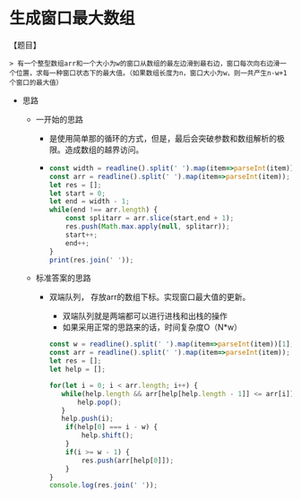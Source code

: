#  生成窗口最大数组

【题目】

	> 有一个整型数组arr和一个大小为w的窗口从数组的最左边滑到最右边，窗口每次向右边滑一个位置，求每一种窗口状态下的最大值。（如果数组长度为n，窗口大小为w，则一共产生n-w+1个窗口的最大值）

* 思路

  * 一开始的思路

    * 是使用简单那的循环的方式，但是，最后会突破参数和数组解析的极限。造成数组的越界访问。

    * ```javascript
      const width = readline().split(' ').map(item=>parseInt(item))[1];
      const arr = readline().split(' ').map(item=>parseInt(item));
      let res = [];
      let start = 0;
      let end = width - 1;
      while(end !== arr.length) {
          const splitarr = arr.slice(start,end + 1);
          res.push(Math.max.apply(null, splitarr));
          start++;
          end++;
      } 
      print(res.join(' '));
      ```

      

  * 标准答案的思路

    * 双端队列， 存放arr的数组下标。实现窗口最大值的更新。

      * 双端队列就是两端都可以进行进栈和出栈的操作
      * 如果采用正常的思路来的话，时间复杂度O（N*w）

      ```javascript
      const w = readline().split(' ').map(item=>parseInt(item))[1];
      const arr = readline().split(' ').map(item=>parseInt(item));
      let res = [];
      let help = [];
      
      for(let i = 0; i < arr.length; i++) {
         while(help.length && arr[help[help.length - 1]] <= arr[i]) {
             help.pop();
         }
         help.push(i);
          if(help[0] === i - w) {
              help.shift();
          }
          if(i >= w - 1) {
              res.push(arr[help[0]]);
          }
      }
      console.log(res.join(' '));
      ```

      